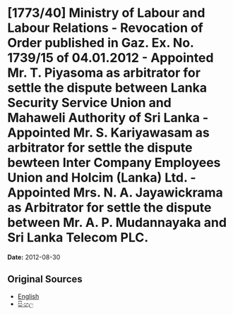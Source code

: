 # [1773/40] Ministry of Labour and Labour Relations - Revocation of Order published in Gaz. Ex. No. 1739/15 of 04.01.2012 - Appointed Mr. T. Piyasoma as arbitrator for settle the dispute between Lanka Security Service Union and Mahaweli Authority of Sri Lanka - Appointed Mr. S. Kariyawasam as arbitrator for settle the dispute bewteen Inter Company Employees Union and Holcim (Lanka) Ltd. - Appointed Mrs. N. A. Jayawickrama as Arbitrator for settle the dispute between Mr. A. P. Mudannayaka and Sri Lanka Telecom PLC.

**Date:** 2012-08-30

## Original Sources

- [English](https://documents.gov.lk/view/extra-gazettes/2012/8/1773-40_E.pdf)
- [සිංහල](https://documents.gov.lk/view/extra-gazettes/2012/8/1773-40_S.pdf)
